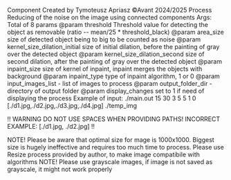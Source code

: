 Component Created by Tymoteusz Apriasz
©Avant 2024/2025
Process Reducing of the noise on the image using connected components
Args:  
Total of 8 params
@param threshold Threshold value for detecting the object as removable (ratio -- mean/25 * threshold_black)
@param area_size size of detected object being to big to be counted as noise
@param kernel_size_dilation_initial size of initial dilation, before the painting of gray over the detected object 
@param kernel_size_dilation_second size of second dilation, after the painting of gray over the detected object
@param inpaint_size size of kernel of inpaint, inpaint merges the objects with background
@param inpaint_type type of inpaint algorithm, 1 or 0
@param input_images_list - list of images to process
@param output_folder_dir - directory of output folder
@param display_changes set to 1 if need of displaying the process
Example of input: ./main.out 15 30 3 5 5 1 0 [./d1.jpg,./d2.jpg,./d3.jpg,./d4.jpg] ./temp_img

!! WARNING DO NOT USE SPACES WHEN PROVIDING PATHS! INCORRECT EXAMPLE: [./d1.jpg, ./d2.jpg] !!

NOTE! Please be aware that optimal size for mage is 1000x1000. Biggest size is hugely ineffective and requires too much time to process.
Please use Resize process provided by author, to make image compatibile with algorithms
NOTE! Please use grayscale images, if image is not saved as grayscale, it might not work properly
